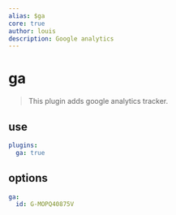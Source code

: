 ```yaml
---
alias: $ga
core: true
author: louis
description: Google analytics
---
```

# ga

> This plugin adds google analytics tracker.

## use

```yaml
plugins:
  ga: true
```

## options

```yaml
ga:
  id: G-MOPQ40875V
```